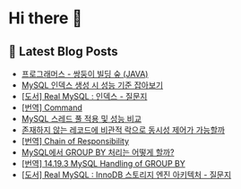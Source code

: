# Hi there 👋

## 📕 Latest Blog Posts

<ul><li><a href='https://devnona.tistory.com/158' target='_blank'>프로그래머스 - 쌍둥이 빌딩 숲 (JAVA)</a></li><li><a href='https://devnona.tistory.com/157' target='_blank'>MySQL 인덱스 생성 시 성능 기준 잡아보기</a></li><li><a href='https://devnona.tistory.com/156' target='_blank'>[도서] Real MySQL : 인덱스 - 질문지</a></li><li><a href='https://devnona.tistory.com/154' target='_blank'>[번역] Command</a></li><li><a href='https://devnona.tistory.com/153' target='_blank'>MySQL 스레드 풀 적용 및 성능 비교</a></li><li><a href='https://devnona.tistory.com/152' target='_blank'>존재하지 않는 레코드에 비관적 락으로 동시성 제어가 가능할까</a></li><li><a href='https://devnona.tistory.com/150' target='_blank'>[번역] Chain of Responsibility</a></li><li><a href='https://devnona.tistory.com/149' target='_blank'>MySQL에서 GROUP BY 처리는 어떻게 할까?</a></li><li><a href='https://devnona.tistory.com/148' target='_blank'>[번역] 14.19.3 MySQL Handling of GROUP BY</a></li><li><a href='https://devnona.tistory.com/146' target='_blank'>[도서] Real MySQL : InnoDB 스토리지 엔진 아키텍처 - 질문지</a></li></ul>